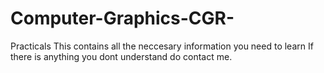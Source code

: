 # Computer-Graphics-CGR-
Practicals
This contains all the neccesary information you need to learn
If there is anything you dont understand do contact me.
